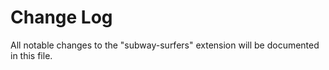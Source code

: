 # Change Log

All notable changes to the "subway-surfers" extension will be documented in this file.
